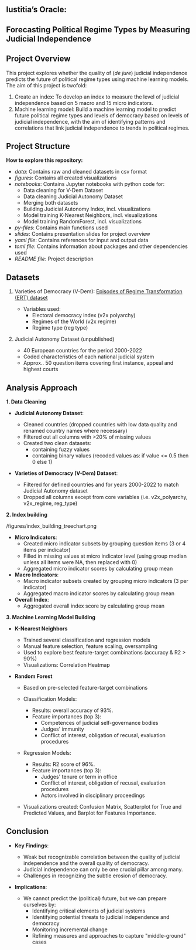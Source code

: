 ## Iustitia’s Oracle:
## Forecasting Political Regime Types by Measuring Judicial Independence

## Project Overview
This project explores whether the quality of (_de jure_) judicial independence predicts the future of political regime types using machine learning models. The aim of this project is twofold:
1. Create an index: To develop an index to measure the level of judicial independence based on 5 macro and 15 micro indicators.
2. Machine learning model: Build a machine learning model to predict future political regime types and levels of democracy based on levels of judicial independence, with the aim of identifying patterns and correlations that link judicial independence to trends in political regimes.

## Project Structure
**How to explore this repository:**

- _data_: Contains raw and cleaned datasets in csv format 
- _figures_: Contains all created visualizations
- _notebooks_: Contains Jupyter notebooks with python code for:
  - Data cleaning for V-Dem Dataset
  - Data cleaning Judicial Autonomy Dataset
  - Merging both datasets
  - Building Judicial Autonomy Index, incl. visualizations
  - Model training K-Nearest Neighbors, incl. visualizations
  - Model training RandomForest, incl. visualizations
- _py-files_: Contains main functions used
- _slides_: Contains presentation slides for project overview
- _yaml file_: Contains references for input and output data
- _toml file_: Contains information about packages and other dependencies used
- _README file_: Project description

## Datasets
1. Varieties of Democracy (V-Dem): [Episodes of Regime Transformation (ERT) dataset](https://github.com/vdeminstitute/ERT/tree/master)
   - Variables used:
     - Electoral democracy index (v2x polyarchy)
     - Regimes of the World (v2x regime)
     - Regime type (reg type)

2. Judicial Autonomy Dataset (unpublished)
   - 40 European countries for the period 2000-2022
   - Coded characteristics of each national judicial system 
   - Approx.. 50 question items covering first instance, appeal and highest courts

## Analysis Approach

**1. Data Cleaning**
   - **Judicial Autonomy Dataset**:
     - Cleaned countries (dropped countries with low data quality and renamed country names where necessary) 
     - Filtered out all columns with >20% of missing values
     - Created two clean datasets:
       - containing fuzzy values
       - containing binary values (recoded values as: if value <= 0.5 then 0 else 1)

   - **Varieties of Democracy (V-Dem) Dataset**:
      - Filtered for defined countries and for years 2000-2022 to match Judicial Autonomy dataset
      - Dropped all columns except from core variables (i.e. v2x_polyarchy, v2x_regime, reg_type)

**2. Index building**

/figures/index_building_treechart.png

   - **Micro Indicators**:
     - Created micro indicator subsets by grouping question items (3 or 4 items per indicator)
     - Filled in missing values at micro indicator level (using group median unless all items were NA, then replaced with 0)
     - Aggregated micro indicator scores by calculating group mean
   - **Macro Indicators**:
     - Macro indicator subsets created by grouping micro indicators (3 per indicator)
     - Aggregated macro indicator scores by calculating group mean
   - **Overall Index**:
     - Aggregated overall index score by calculating group mean

**3. Machine Learning Model Building**
   
   - **K-Nearest Neighbors**
     - Trained several classification and regression models
     - Manual feature selection, feature scaling, oversampling
     - Used to explore best feature-target combinations (accuracy & R2 > 90%)
     - Visualizations: Correlation Heatmap
       
   - **Random Forest**
     - Based on pre-selected feature-target combinations

     - Classification Models:
       - Results: overall accuracy of 93%.
       - Feature importances (top 3):
         - Competences of judicial self-governance bodies
         - Judges' immunity
         - Conflict of interest, obligation of recusal, evaluation procedures

     - Regression Models:
       - Results: R2 score of 96%.
       - Feature importances (top 3):
         - Judges' tenure or term in office
         - Conflict of interest, obligation of recusal, evaluation procedures
         - Actors involved in disciplinary proceedings
         
     - Visualizations created: Confusion Matrix, Scatterplot for True and Predicted Values, and Barplot for Features Importance.

## Conclusion

- **Key Findings**:
  - Weak but recognizable correlation between the quality of judicial independence and the overall quality of democracy.
  - Judicial independence can only be one crucial pillar among many.
  - Challenges in recognizing the subtle erosion of democracy.

- **Implications**: 
  - We cannot predict the (political) future, but we can prepare ourselves by:
    - Identifying critical elements of judicial systems
    - Identifying potential threats to judicial independence and democracy
    - Monitoring incremental change
    - Refining measures and approaches to capture "middle-ground" cases

